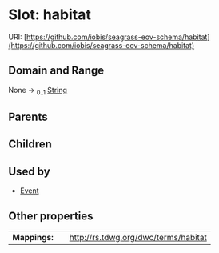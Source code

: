 
# Slot: habitat



URI: [https://github.com/iobis/seagrass-eov-schema/habitat](https://github.com/iobis/seagrass-eov-schema/habitat)


## Domain and Range

None &#8594;  <sub>0..1</sub> [String](types/String.md)

## Parents


## Children


## Used by

 * [Event](Event.md)

## Other properties

|  |  |  |
| --- | --- | --- |
| **Mappings:** | | http://rs.tdwg.org/dwc/terms/habitat |